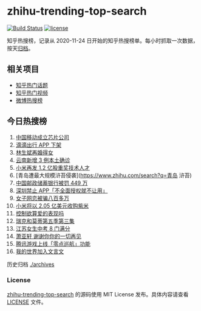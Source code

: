 # zhihu-trending-top-search

[![Build Status](https://github.com/justjavac/zhihu-trending-top-search/workflows/ci/badge.svg?branch=main)](https://github.com/justjavac/zhihu-trending-top-search/actions)
[![license](https://img.shields.io/github/license/justjavac/zhihu-trending-top-search)](https://github.com/justjavac/zhihu-trending-top-search/blob/main/LICENSE)

知乎热搜榜，记录从 2020-11-24 日开始的知乎热搜榜单。每小时抓取一次数据，按天[归档](./archives)。

## 相关项目

- [知乎热门话题](https://github.com/justjavac/zhihu-trending-hot-questions)
- [知乎热门视频](https://github.com/justjavac/zhihu-trending-hot-video)
- [微博热搜榜](https://github.com/justjavac/weibo-trending-hot-search)

## 今日热搜榜

<!-- BEGIN -->
<!-- 最后更新时间 Tue Jul 06 2021 18:06:09 GMT+0800 (China Standard Time) -->

1. [中国移动成立芯片公司](https://www.zhihu.com/search?q=中国移动)
2. [滴滴出行 APP 下架](https://www.zhihu.com/search?q=滴滴下架)
3. [林生斌再婚得女](https://www.zhihu.com/search?q=林生斌)
4. [云南新增 3 例本土确诊](https://www.zhihu.com/search?q=云南疫情)
5. [小米再发 1.2 亿股重奖技术人才](https://www.zhihu.com/search?q=小米)
6. [青岛遭最大规模浒苔侵袭](https://www.zhihu.com/search?q=青岛 浒苔)
7. [中国邮政储蓄银行被罚 449 万](https://www.zhihu.com/search?q=中国邮政储蓄银行)
8. [深圳禁止 APP「不全面授权就不让用」](https://www.zhihu.com/search?q=大数据杀熟)
9. [女子网恋被骗八百多万](https://www.zhihu.com/search?q=网恋被骗)
10. [小米将以 2.05 亿美元收购紫米](https://www.zhihu.com/search?q=小米收购紫米)
11. [控制欲算爱的表现吗](https://www.zhihu.com/search?q=扑通扑通的心)
12. [瑞克和莫蒂第五季第三集](https://www.zhihu.com/search?q=瑞克和莫蒂)
13. [江苏女生中考 8 门满分](https://www.zhihu.com/search?q=中考)
14. [萧亚轩 谢谢你你的一切再见](https://www.zhihu.com/search?q=萧亚轩)
15. [腾讯游戏上线「零点巡航」功能](https://www.zhihu.com/search?q=腾讯游戏)
16. [我的世界加入文言文](https://www.zhihu.com/search?q=我的世界)

<!-- END -->

历史归档 [./archives](./archives)

### License

[zhihu-trending-top-search](https://github.com/justjavac/zhihu-trending-top-search)
的源码使用 MIT License 发布。具体内容请查看 [LICENSE](./LICENSE) 文件。
